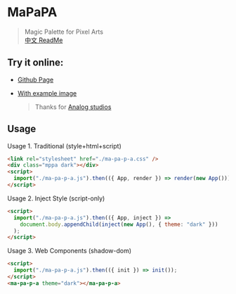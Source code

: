 # MaPaPA

> Magic Palette for Pixel Arts  
> [中文 ReadMe](.docs/ReadMe-zh.md)

## Try it online:

- [Github Page](https://zhengxiaoyao0716.github.io/ma-pa-p-a/)

- [With example image](https://zhengxiaoyao0716.github.io/ma-pa-p-a/?fetch=https://raw.githubusercontent.com/zhengxiaoyao0716/ma-pa-p-a/main/.docs/example.png)
  > Thanks for [Analog studios](https://itch.io/c/1507436/fantasy-)

## Usage

Usage 1. Traditional (style+html+script)

```html
<link rel="stylesheet" href="./ma-pa-p-a.css" />
<div class="mppa dark"></div>
<script>
  import("./ma-pa-p-a.js").then(({ App, render }) => render(new App()));
</script>
```

Usage 2. Inject Style (script-only)

```html
<script>
  import("./ma-pa-p-a.js").then(({ App, inject }) =>
    document.body.appendChild(inject(new App(), { theme: "dark" }))
  );
</script>
```

Usage 3. Web Components (shadow-dom)

```html
<script>
  import("./ma-pa-p-a.js").then(({ init }) => init());
</script>
<ma-pa-p-a theme="dark"></ma-pa-p-a>
```
